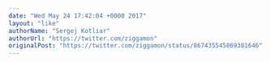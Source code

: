 ```yaml
---
date: "Wed May 24 17:42:04 +0000 2017"
layout: "like"
authorName: "Sergej Kotliar"
authorUrl: "https://twitter.com/ziggamon"
originalPost: "https://twitter.com/ziggamon/status/867435545869381646"
---
```

